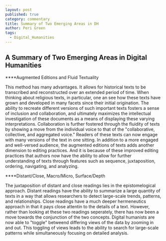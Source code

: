 ```yaml
---
layout: post
published: true
category: commentary
title: Summary of Two Emerging Areas in DH
author: Peri Green
tags:
  - Digital_Humanities
---
```

## A Summary of Two Emerging Areas in Digital Humanities

****Augmented Editions and Fluid Textuality

This method has many advantages. It allows for historical texts to be transcribed and reconstructed over an extended period of time. When thinking about religious texts, in particular, one an see how these texts have grown and developed in many facets since their initial origination. The ability to recreate different versions of such important texts fosters a sense of inclusion and collaboration, and ultimately maximizes the intellectual investigation of these documents as a means of displaying these varying interpretations. Collaboration is further fostered through the fluidity of texts by showing a move from the individual voice to that of the "collaborative, collective, and aggregated voice." Readers of these texts can now engage with many versions of the text in one sitting. In addition to a more engaged and well-versed audience, the augmented editions of texts adds another dimension to editing practices. And it is because of these improved editing practices that authors now have the ability to allow for further understanding of texts through features such as sequence, juxtaposition, ordering, navigating, and analyzing.

****Distant/Close, Macro/Micro, Surface/Depth

The juxtaposition of distant and close readings lies in the epistomelogical approach. Distant readings have the ability to summarize a large quantity of texts in a way that allows researchers to detect large-scale trends, patterns, and relationships. Close readings have a much deeper hermeneutics approach in that it pays close attentin to the details of a text. However, rather than looking at these two readings seperately, there has now been a move towards the conjunction of the two concepts. Digital humanists are now able to "toggle" betweend differing views of the data by zooming in and out. This toggling of views leads to the ability to search for large-scale patterns while simultaneously focusing on detailed analysis.
